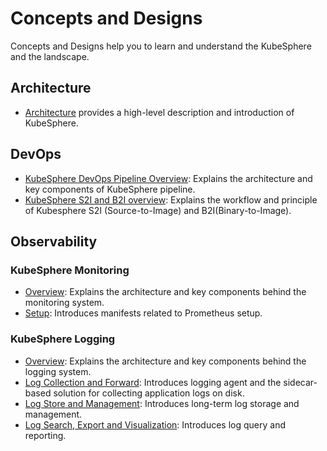 # Concepts and Designs

Concepts and Designs help you to learn and understand the KubeSphere and the landscape.

## Architecture

- [Architecture](overview.md) provides a high-level description and introduction of KubeSphere.

## DevOps

- [KubeSphere DevOps Pipeline Overview](/sig-devops/devops-pipeline-overview): Explains the architecture and key components of KubeSphere pipeline.
- [KubeSphere S2I and B2I overview](/sig-devops/s2i_b2i_overview): Explains the workflow and principle of Kubesphere S2I (Source-to-Image) and B2I(Binary-to-Image).

## Observability

### KubeSphere Monitoring

- [Overview](kubesphere-monitoring.md#Overview): Explains the architecture and key components behind the monitoring system.
- [Setup](kubesphere-monitoring.md#Setup): Introduces manifests related to Prometheus setup.

### KubeSphere Logging

- [Overview](/sig-observability/kubesphere-logging.md#Overview): Explains the architecture and key components behind the logging system.
- [Log Collection and Forward](/sig-observability/kubesphere-logging.md#Log-Collection-and-Forward): Introduces logging agent and the sidecar-based solution for collecting application logs on disk.
- [Log Store and Management](/sig-observability/kubesphere-logging.md#Log-Store-and-Management): Introduces long-term log storage and management.
- [Log Search, Export and Visualization](/sig-observability/kubesphere-logging.md#Log-Search,-Export-and-Visualization): Introduces log query and reporting.
